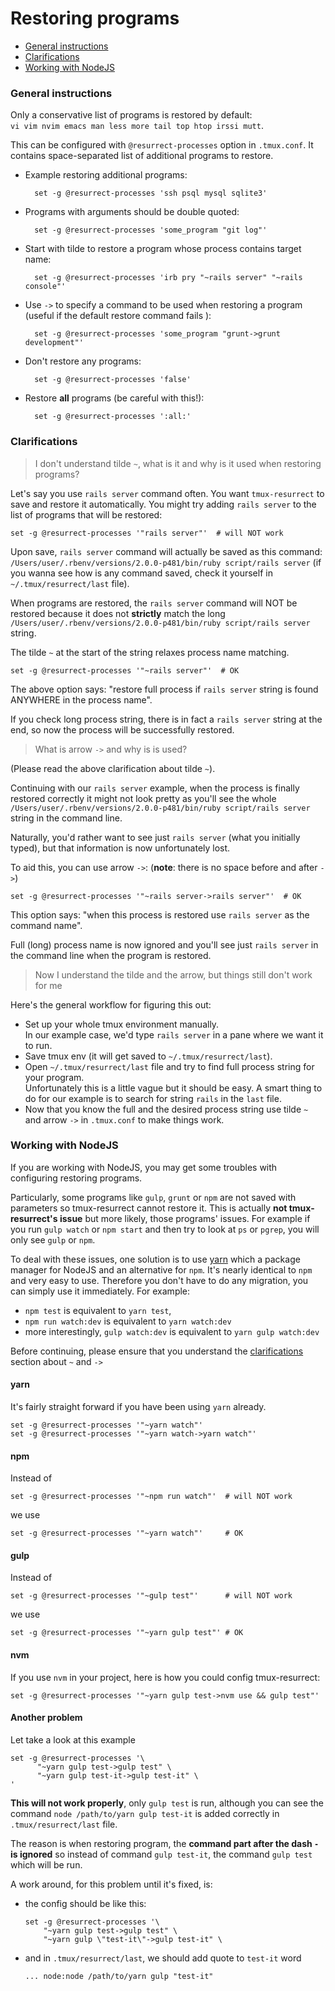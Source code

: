 # Restoring programs
  - [General instructions](#general-instructions)
  - [Clarifications](#clarifications)
  - [Working with NodeJS](#nodejs)

### General instructions <a name="general-instructions"></a>
Only a conservative list of programs is restored by default:<br/>
`vi vim nvim emacs man less more tail top htop irssi mutt`.

This can be configured with `@resurrect-processes` option in `.tmux.conf`. It
contains space-separated list of additional programs to restore.

- Example restoring additional programs:

        set -g @resurrect-processes 'ssh psql mysql sqlite3'

- Programs with arguments should be double quoted:

        set -g @resurrect-processes 'some_program "git log"'

- Start with tilde to restore a program whose process contains target name:

        set -g @resurrect-processes 'irb pry "~rails server" "~rails console"'

- Use `->` to specify a command to be used when restoring a program (useful if
  the default restore command fails ):

        set -g @resurrect-processes 'some_program "grunt->grunt development"'

- Don't restore any programs:

        set -g @resurrect-processes 'false'

- Restore **all** programs (be careful with this!):

        set -g @resurrect-processes ':all:'

### Clarifications <a name="clarfications"></a>

> I don't understand tilde `~`, what is it and why is it used when restoring
  programs?

Let's say you use `rails server` command often. You want `tmux-resurrect` to
save and restore it automatically. You might try adding `rails server` to the
list of programs that will be restored:

    set -g @resurrect-processes '"rails server"'  # will NOT work

Upon save, `rails server` command will actually be saved as this command:
`/Users/user/.rbenv/versions/2.0.0-p481/bin/ruby script/rails server`
(if you wanna see how is any command saved, check it yourself in
`~/.tmux/resurrect/last` file).

When programs are restored, the `rails server` command will NOT be restored
because it does not **strictly** match the long
`/Users/user/.rbenv/versions/2.0.0-p481/bin/ruby script/rails server` string.

The tilde `~` at the start of the string relaxes process name matching.

    set -g @resurrect-processes '"~rails server"'  # OK

The above option says: "restore full process if `rails server` string is found
ANYWHERE in the process name".

If you check long process string, there is in fact a `rails server` string at
the end, so now the process will be successfully restored.

> What is arrow `->` and why is is used?

(Please read the above clarification about tilde `~`).

Continuing with our `rails server` example, when the process is finally restored
correctly it might not look pretty as you'll see the whole
`/Users/user/.rbenv/versions/2.0.0-p481/bin/ruby script/rails server` string in
the command line.

Naturally, you'd rather want to see just `rails server` (what you initially
typed), but that information is now unfortunately lost.

To aid this, you can use arrow `->`: (**note**: there is no space before and after `->`)

    set -g @resurrect-processes '"~rails server->rails server"'  # OK

This option says: "when this process is restored use `rails server` as the
command name".

Full (long) process name is now ignored and you'll see just `rails server` in
the command line when the program is restored.

> Now I understand the tilde and the arrow, but things still don't work for me

Here's the general workflow for figuring this out:

- Set up your whole tmux environment manually.<br/>
  In our example case, we'd type `rails server` in a pane where we want it to
  run.
- Save tmux env (it will get saved to `~/.tmux/resurrect/last`).
- Open `~/.tmux/resurrect/last` file and try to find full process string for
  your program.<br/>
  Unfortunately this is a little vague but it should be easy. A smart
  thing to do for our example is to search for string `rails` in the `last`
  file.
- Now that you know the full and the desired process string use tilde `~` and
  arrow `->` in `.tmux.conf` to make things work.

### Working with NodeJS <a name="nodejs"></a> 
If you are working with NodeJS, you may get some troubles with configuring restoring programs.

Particularly, some programs like `gulp`, `grunt` or `npm` are not saved with parameters so tmux-resurrect cannot restore it. This is actually **not tmux-resurrect's issue** but more likely, those programs' issues. For example if you run `gulp watch` or `npm start` and then try to look at `ps` or `pgrep`, you will only see `gulp` or `npm`.

To deal with these issues, one solution is to use [yarn](https://yarnpkg.com/en/docs/install) which a package manager for NodeJS and an alternative for `npm`. It's nearly identical to `npm` and very easy to use. Therefore you don't have to do any migration, you can simply use it immediately. For example: 
- `npm test` is equivalent to `yarn test`, 
- `npm run watch:dev` is equivalent to `yarn watch:dev`
- more interestingly, `gulp watch:dev` is equivalent to `yarn gulp watch:dev`

Before continuing, please ensure that you understand the [clarifications](#clarifications) section about `~` and `->`

#### yarn
It's fairly straight forward if you have been using `yarn` already.

    set -g @resurrect-processes '"~yarn watch"'
    set -g @resurrect-processes '"~yarn watch->yarn watch"'


#### npm
Instead of 

    set -g @resurrect-processes '"~npm run watch"'  # will NOT work

we use 

    set -g @resurrect-processes '"~yarn watch"'     # OK


#### gulp
Instead of

    set -g @resurrect-processes '"~gulp test"'      # will NOT work

we use

    set -g @resurrect-processes '"~yarn gulp test"' # OK


#### nvm
If you use `nvm` in your project, here is how you could config tmux-resurrect:

    set -g @resurrect-processes '"~yarn gulp test->nvm use && gulp test"'

#### Another problem 
Let take a look at this example

    set -g @resurrect-processes '\
          "~yarn gulp test->gulp test" \ 
          "~yarn gulp test-it->gulp test-it" \
    '
**This will not work properly**, only `gulp test` is run, although you can see the command `node /path/to/yarn gulp test-it` is added correctly in `.tmux/resurrect/last` file. 

The reason is when restoring program, the **command part after the dash `-` is ignored** so instead  of command `gulp test-it`, the command `gulp test` which will be run.

A work around, for this problem until it's fixed, is:
- the config should be like this:

      set -g @resurrect-processes '\
          "~yarn gulp test->gulp test" \ 
          "~yarn gulp \"test-it\"->gulp test-it" \

- and in `.tmux/resurrect/last`, we should add quote to `test-it` word

      ... node:node /path/to/yarn gulp "test-it"

